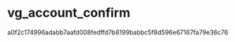 vg_account_confirm
==================

a0f2c174996adabb7aafd008fedffd7b8199babbc5f8d596e67167fa79e36c76
